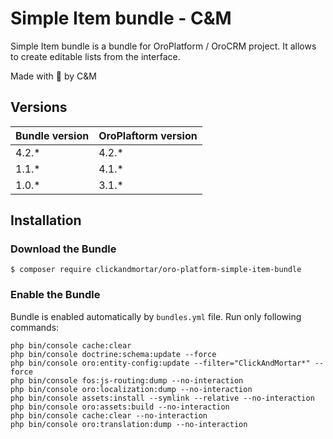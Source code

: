 # Simple Item bundle - C&M

Simple Item bundle is a bundle for OroPlatform / OroCRM project. It allows to create editable lists from the interface.

Made with :blue_heart: by C&M

## Versions

| Bundle version | OroPlaftorm version |
|----------------|---------------------|
| 4.2.*          | 4.2.*               |
| 1.1.*          | 4.1.*               |
| 1.0.*          | 3.1.*               |

## Installation

### Download the Bundle

```console
$ composer require clickandmortar/oro-platform-simple-item-bundle
```

### Enable the Bundle

Bundle is enabled automatically by `bundles.yml` file.
Run only following commands:

```
php bin/console cache:clear
php bin/console doctrine:schema:update --force
php bin/console oro:entity-config:update --filter="ClickAndMortar*" --force
php bin/console fos:js-routing:dump --no-interaction
php bin/console oro:localization:dump --no-interaction
php bin/console assets:install --symlink --relative --no-interaction
php bin/console oro:assets:build --no-interaction
php bin/console cache:clear --no-interaction
php bin/console oro:translation:dump --no-interaction
```